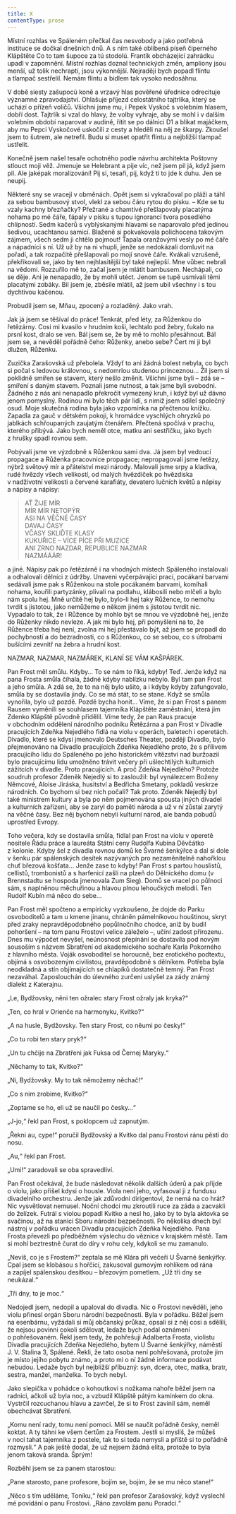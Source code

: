 ```yaml
---
title: X
contentType: prose
---
```


  

Místní rozhlas ve Spáleném přečkal čas nesvobody a jako potřebná instituce se dočkal dnešních dnů. A s ním také oblíbená píseň čiperného Klápštěte Co to tam šupoce za tú stodolú. Frantík obcházející zahrádku upadl v zapomnění. Místní rozhlas doznal technických změn, ampliony jsou menší, už tolik nechraptí, jsou výkonnější. Nejraději bych popadl flintu a tlampač sestřelil. Nemám flintu a bidlem tak vysoko nedosáhnu.

V době siesty zašupocú koně a vrzavý hlas pověřené úřednice odrecituje významné zpravodajství. Ohlašuje příjezd celostátního tajtrlíka, který se uchází o přízeň voličů. Všichni jsme mu, i Pepek Vyskoč s volebním hlasem, dobří dost. Tajtrlík si vzal do hlavy, že volby vyhraje, aby se mohl i v dalším volebním období naparovat v audině, řítit se po dálnici D1 a blikat majáčkem, aby mu Pepci Vyskočové uskočili z cesty a hleděli na něj ze škarpy. Zkoušel jsem to šutrem, ale netrefil. Budu si muset opatřit flintu a nejbližší tlampač ustřelit.

Konečně jsem našel tesaře ochotného podle návrhu architekta Poštovny stlouct moji věž. Jmenuje se Helebrant a pije víc, než jsem pil já, když jsem pil. Ale jaképak moralizování! Pij si, tesaři, pij, když ti to jde k duhu. Jen se neupij.

Některé sny se vracejí v obměnách. Opět jsem si vykračoval po pláži a táhl za sebou bambusový stvol, vlekl za sebou čáru rytou do písku. – Kde se tu vzaly kachny březňačky? Přežrané a chamtivé přešlapovaly placatýma nohama po mé čáře, ťápaly v písku s tupou ignorancí tvora posedlého chlípností. Sedm kačerů s vyblýskanými hlavami se naparovalo před jedinou šedivou, ucachtanou samicí. Blaženě si pokvakovala polichocena takovým zájmem, všech sedm ji chtělo pojmout! Ťapala oranžovými vesly po mé čáře a nápadníci s ní. Už už by na ni vhupli, jenže se nedokázali domluvit na pořadí, a tak rozpačitě přešlapovali po mojí snové čáře. Kvákali vzrušeně, překřikovali se, jako by ten nejhlasitější byl také nejlepší. Mne vůbec nebrali na vědomí. Rozzuřilo mě to, začal jsem je mlátit bambusem. Nechápali, co se děje. Ani je nenapadlo, že by mohli utéct. Jenom se tupě usmívali těmi placatými zobáky. Bil jsem je, zběsile mlátil, až jsem ubil všechny i s tou dychtivou kačenou.

Probudil jsem se, Mňau, zpocený a rozladěný. Jako vrah.

Jak já jsem se těšíval do práce! Tenkrát, před léty, za Růženkou do řetězárny. Cosi mi kvasilo v hrudním koši, lechtalo pod žebry, ťukalo na prsní kost, dralo se ven. Bál jsem se, že by mě to mohlo přesáhnout. Bál jsem se, a nevěděl pořádně čeho: Růženky, anebo sebe? Čert mi ji byl dlužen, Růženku.

Zuzička Zarašovská už přebolela. Vždyť to ani žádná bolest nebyla, co bych si počal s ledovou královnou, s nedomrlou studenou princeznou… Žil jsem si poklidně smířen se stavem, který nešlo změnit. Všichni jsme byli – zdá se – smíření s daným stavem. Poznali jsme nutnost, a tak jsme byli svobodni. Žádného z nás ani nenapadlo překročit vymezený kruh, i když byl už dávno jenom pomyslný. Rodinou mi bylo těch pár lidí, s nimiž jsem sdílel společný osud. Moje skutečná rodina byla jako vzpomínka na přečtenou knížku. Zapadla za gauč v dětském pokoji, k hromádce vyschlých ohryzků po jablkách schřoupaných zaujatým čtenářem. Přečtená spočívá v prachu, kterého přibývá. Jako bych neměl otce, matku ani sestřičku, jako bych z hrušky spadl rovnou sem.

Pobývali jsme ve výzdobně s Růženkou sami dva. Já jsem byl vedoucí propagace a Růženka pracovnice propagace; nepropagovali jsme řetězy, nýbrž světový mír a přátelství mezi národy. Malovali jsme srpy a kladiva, rudé hvězdy všech velikostí, od malých hvězdiček po hvězdiska v nadživotní velikosti a červené karafiáty, devatero lučních květů a nápisy a nápisy a nápisy:

> AŤ ŽIJE MÍR  
> MÍR MÍR NETOPÝR  
> ASI NA VĚČNÉ ČASY  
> DAVAJ ČASY  
> VČASY SKLIĎTE KLASY  
> KUKUŘICE – VÍCE PÍCE PŘI MUZICE  
> ANI ZRNO NAZDAR, REPUBLICE NAZMAR  
> NAZMÁÁÁR!

  

a jiné. Nápisy pak po řetězárně i na vhodných místech Spáleného instalovali a odhalovali dělníci z údržby. Unaveni vyčerpávající prací, pocákaní barvami sedávali jsme pak s Růženkou na stole pocákaném barvami, komíhali nohama, kouřili partyzánky, plivali na podlahu, klábosili nebo mlčeli a bylo nám spolu hej. Mně určitě hej bylo, bylo-li hej taky Růžence, to nemohu tvrdit s jistotou, jako nemůžeme o někom jiném s jistotou tvrdit nic. Vypadalo to tak, že i Růžence by mohlo být se mnou ve výzdobně hej, jenže do Růženky nikdo nevleze. A jak mi bylo hej, při pomyšlení na to, že Růžence třeba hej není, zvolna mi hej přestávalo být, až jsem se propadl do pochybností a do bezradnosti, co s Růženkou, co se sebou, co s útrobami bušícími zevnitř na žebra a hrudní kost.

NAZMAR, NAZMAR, NAZMÁREK, KLANÍ SE VÁM KAŠPÁREK.

Pan Frost měl smůlu. Kdyby… To se nám to říká, kdyby! Teď. Jenže když na pana Frosta smůla číhala, žádné kdyby nablízku nebylo. Byl tam pan Frost a jeho smůla. A zdá se, že to na něj bylo ušito, a i kdyby kdyby zafungovalo, smůla by se dostavila jindy. Co se má stát, to se stane. Když se smůla vynořila, bylo už pozdě. Pozdě bycha honit… Víme, že si pan Frost s panem Rausem vyměnili se souhlasem tajemníka Klápštěte zaměstnání, která jim Zdenko Klápště původně přidělil. Víme tedy, že pan Raus pracuje v obchodním oddělení národního podniku Řetězárna a pan Frost v Divadle pracujících Zdeňka Nejedlého fidlá na violu v operách, baletech i operetách. Divadlo, které se kdysi jmenovalo Deutsches Theater, později Divadlo, bylo přejmenováno na Divadlo pracujících Zdeňka Nejedlého proto, že s přílivem pracujícího lidu do Spáleného po jeho historickém vítězství nad buržoazií bylo pracujícímu lidu umožněno trávit večery při ušlechtilých kulturních zážitcích v divadle. Proto pracujících. A proč Zdeňka Nejedlého? Protože soudruh profesor Zdeněk Nejedlý si to zasloužil: byl vynálezcem Boženy Němcové, Aloise Jiráska, husitství a Bedřicha Smetany, pokladů veskrze národních. Co bychom si bez nich počali? Tak proto. Zdeněk Nejedlý byl také ministrem kultury a byla po něm pojmenována spousta jiných divadel a kulturních zařízení, aby se zaryl do paměti národa a už v ní zůstal zarytý na věčné časy. Bez něj bychom nebyli kulturní národ, ale banda pobudů uprostřed Evropy.

Toho večera, kdy se dostavila smůla, fidlal pan Frost na violu v operetě nositele Řádu práce a laureáta Státní ceny Rudolfa Kubína Děvčátko z kolonie. Kdyby šel z divadla rovnou domů ke Švarné šenkýřce a dal si dole v šenku pár spálenských desítek nazývaných pro nezaměnitelně nahořklou chuť březová košťata… Jenže zase to kdyby! Pan Frost s partou houslistů, cellistů, trombonistů a s harfenicí zašli na plzeň do Dělnického domu (v Brennstadtu se hospoda jmenovala Zum Sieg). Domů se vracel po půlnoci sám, s naplněnou měchuřinou a hlavou plnou lehoučkých melodií. Ten Rudolf Kubín má něco do sebe…

Pan Frost měl spočteno a empiricky vyzkoušeno, že dojde do Parku osvoboditelů a tam u kmene jinanu, chráněn pámelníkovou houštinou, skryt před zraky nepravděpodobného popůlnočního chodce, aniž by budil pohoršení – na tom panu Frostovi velice záleželo –, učiní zadost přirozenu. Dnes mu výpočet nevyšel, neúnosnost přepínání se dostavila pod novým sousoším s názvem Sbratření od akademického sochaře Karla Pokorného z hlavního města. Voják osvoboditel se horoucně, bez erotického podtextu, objímá s osvobozeným civilistou, pravděpodobně s dělníkem. Potřeba byla neodkladná a stín objímajících se chlapíků dostatečně temný. Pan Frost nezaváhal. Zaposlouchán do úlevného zurčení uslyšel za zády známý dialekt z Katerajnu.

„Le, Bydžovsky, něni ten ožralec stary Frost ožraly jak kryka?“

„Ten, co hral v Orienče na harmonyku, Kvitko?“

„A na husle, Bydžovsky. Ten stary Frost, co něumi po česky!“

„Co tu robi ten stary pryk?“

„Un tu chčije na Zbratřeni jak Fuksa od Černej Maryky.“

„Něchamy to tak, Kvitko?“

„Ni, Bydžovsky. My to tak němožemy něchač!“

„Co s nim zrobime, Kvitko?“

„Zoptame se ho, eli už se naučil po česky…“

„J-jo,“ řekl pan Frost, s poklopcem už zapnutým.

„Řekni au, cype!“ poručil Bydžovský a Kvitko dal panu Frostovi ránu pěstí do nosu.

„Au,“ řekl pan Frost.

„Umi!“ zaradovali se oba spravedliví.

Pan Frost očekával, že bude následovat několik dalších úderů a pak přijde o violu, jako přišel kdysi o housle. Viola není jeho, vyfasoval ji z fundusu divadelního orchestru. Jenže jak zdůvodní dirigentovi, že nemá na co hrát? Nic vysvětlovat nemusel. Noční chodci mu zkroutili ruce za záda a zacvakli do želízek. Futrál s violou popadl Kvitko a nesl ho, jako by to byla aktovka se svačinou, až na stanici Sboru národní bezpečnosti. Po několika dnech byl nástroj v pořádku vrácen Divadlu pracujících Zdeňka Nejedlého. Pana Frosta převezli po předběžném výslechu do věznice v krajském městě. Tam si mohl beztrestně čurat do díry v rohu cely, kdykoli se mu zamanulo.

„Nevíš, co je s Frostem?“ zeptala se mě Klára při večeři U Švarné šenkýřky. Cpal jsem se klobásou s hořčicí, zakusoval gumovým rohlíkem od rána a zapíjel spálenskou desítkou – březovým pometlem. „Už tři dny se neukázal.“

„Tři dny, to je moc.“

Nedojedl jsem, nedopil a upaloval do divadla. Nic o Frostovi nevěděli, jeho violu přinesl orgán Sboru národní bezpečnosti. Byla v pořádku. Běžel jsem na esenbárnu, vyžádali si můj občanský průkaz, opsali si z něj cosi a sdělili, že nejsou povinni cokoli sdělovat, ledaže bych podal oznámení o pohřešovaném. Řekl jsem tedy, že pohřešuji Adalberta Frosta, violistu Divadla pracujících Zdeňka Nejedlého, bytem U Švarné šenkýřky, náměstí J. V. Stalina 3, Spálené. Řekli, že tato osoba není pohřešovaná, protože jim je místo jejího pobytu známo, a proto mi o ní žádné informace podávat nebudou. Ledaže bych byl nejbližší příbuzný: syn, dcera, otec, matka, bratr, sestra, manžel, manželka. To bych nebyl.

Jako slepička v pohádce o kohoutkovi s nožkama nahoře běžel jsem na radnici, ačkoli už byla noc, a vzbudil Klápště pátým kamínkem do okna. Vystrčil rozcuchanou hlavu a zavrčel, že si to Frost zavinil sám, neměl obechcávat Sbratření.

„Komu není rady, tomu není pomoci. Měl se naučit pořádně česky, neměl koktat. A ty táhni ke všem čertům za Frostem. Jestli si myslíš, že můžeš v noci tahat tajemníka z postele, tak to si teda nemysli a příště si to pořádně rozmysli.“ A pak ještě dodal, že už nejsem žádná elita, protože to byla jenom taková sranda. Šprým!

Rozběhl jsem se za panem starostou:

„Pane starosto, pane profesore, bojím se, bojím, že se mu něco stane!“

„Něco s tím uděláme, Toníku,“ řekl pan profesor Zarašovský, když vyslechl mé povídání o panu Frostovi. „Ráno zavolám panu Poradci.“
